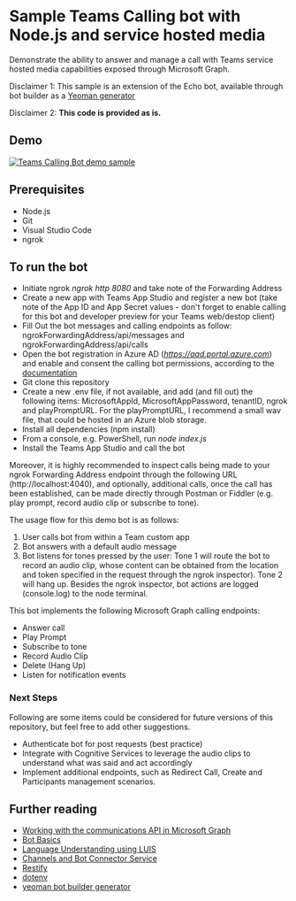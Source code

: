 # Sample Teams Calling bot with Node.js and service hosted media

Demonstrate the ability to answer and manage a call with Teams service hosted media capabilities exposed through Microsoft Graph.

Disclaimer 1: This sample is an extension of the Echo bot, available through bot builder as a [Yeoman generator](https://www.npmjs.com/package/generator-botbuilder?activeTab=readme)

Disclaimer 2: **This code is provided as is.**

## Demo

[![Teams Calling Bot demo sample](https://img.youtube.com/vi/YOUTUBE_VIDEO_ID_HERE/0.jpg)](https://youtu.be/0xQMIyF5F60)

## Prerequisites

* Node.js
* Git
* Visual Studio Code
* ngrok

## To run the bot

- Initiate ngrok *ngrok http 8080* and take note of the Forwarding Address
- Create a new app with Teams App Studio and register a new bot (take note of the App ID and App Secret values - don't forget to enable calling for this bot and developer preview for your Teams web/destop client)
- Fill Out the bot messages and calling endpoints as follow: ngrokForwardingAddress/api/messages and ngrokForwardingAddress/api/calls
- Open the bot registration in Azure AD (*https://aad.portal.azure.com*) and enable and consent the calling bot permissions, according to the [documentation](https://docs.microsoft.com/en-us/graph/api/resources/communications-api-overview?view=graph-rest-beta)
- Git clone this repository
- Create a new .env file, if not available, and add (and fill out) the following items: MicrosoftAppId, MicrosoftAppPassword, tenantID, ngrok and playPromptURL. For the playPromptURL, I recommend a small wav file, that could be hosted in an Azure blob storage.
- Install all dependencies (npm install)
- From a console, e.g. PowerShell, run *node index.js*
- Install the Teams App Studio and call the bot

Moreover, it is highly recommended to inspect calls being made to your ngrok Forwarding Address endpoint through the following URL (http://localhost:4040), and optionally, additional calls, once the call has been established, can be made directly through Postman or Fiddler (e.g. play prompt, record audio clip or subscribe to tone).

The usage flow for this demo bot is as follows:

1. User calls bot from within a Team custom app
2. Bot answers with a default audio message
3. Bot listens for tones pressed by the user: Tone 1 will route the bot to record an audio clip, whose content can be obtained from the location and token specified in the request through the ngrok inspector). Tone 2 will hang up. Besides the ngrok inspector, bot actions are logged (console.log) to the node terminal.

This bot implements the following Microsoft Graph calling endpoints:
- Answer call
- Play Prompt
- Subscribe to tone
- Record Audio Clip
- Delete (Hang Up)
- Listen for notification events

### Next Steps

Following are some items could be considered for future versions of this repository, but feel free to add other suggestions.

- Authenticate bot for post requests (best practice)
- Integrate with Cognitive Services to leverage the audio clips to understand what was said and act accordingly
- Implement additional endpoints, such as Redirect Call, Create and Participants management scenarios.

## Further reading

- [Working with the communications API in Microsoft Graph](https://docs.microsoft.com/en-us/graph/api/resources/communications-api-overview?view=graph-rest-beta)
- [Bot Basics](https://docs.microsoft.com/azure/bot-service/bot-builder-basics?view=azure-bot-service-4.0)
- [Language Understanding using LUIS](https://docs.microsoft.com/en-us/azure/cognitive-services/luis/)
- [Channels and Bot Connector Service](https://docs.microsoft.com/en-us/azure/bot-service/bot-concepts?view=azure-bot-service-4.0)
- [Restify](https://www.npmjs.com/package/restify)
- [dotenv](https://www.npmjs.com/package/dotenv)
- [yeoman bot builder generator](https://www.npmjs.com/package/generator-botbuilder?activeTab=readme)